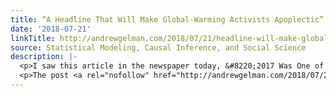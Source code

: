 ```yaml
---
title: “A Headline That Will Make Global-Warming Activists Apoplectic”
date: '2018-07-21'
linkTitle: http://andrewgelman.com/2018/07/21/headline-will-make-global-warming-activists-apoplectic/
source: Statistical Modeling, Causal Inference, and Social Science
description: |-
  <p>I saw this article in the newspaper today, &#8220;2017 Was One of the Hottest Years on Record. And That Was Without El Niño,&#8221; subtitled, &#8220;The world in 2017 saw some of the highest average surface temperatures ever recorded, surprising scientists who had expected sharper retreat from recent record years,&#8221; and accompanied by the above graph, [&#8230;]</p>
  <p>The post <a rel="nofollow" href="http://andrewgelman.com/2018/07/21/headline-will-make-global-warming-activists-apoplect
---
```

